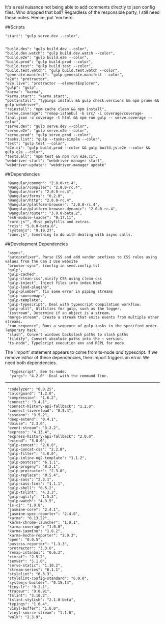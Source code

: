 It's a real nuisance not being able to add comments directly to json config files.
Who dropped that ball?  Regardless of the responsible party, I still need these notes.
Hence, put 'em here.

##Scripts

    "start": "gulp serve.dev --color",


    "build.dev": "gulp build.dev --color",
    "build.dev.watch": "gulp build.dev.watch --color",
    "build.e2e": "gulp build.e2e --color",
    "build.prod": "gulp build.prod --color",
    "build.test": "gulp build.test --color",
    "build.test.watch": "gulp build.test.watch --color",
    "generate.manifest": "gulp generate.manifest --color",
    "e2e": "protractor",
    "e2e.live": "protractor --elementExplorer",
    "gulp": "gulp",
    "karma": "karma",
    "karma.start": "karma start",
    "postinstall": "typings install && gulp check.versions && npm prune && gulp webdriver",
    "reinstall": "npm cache clean && npm install",
    "serve.coverage": "remap-istanbul -b src/ -i coverage/coverage-final.json -o coverage -t html && npm run gulp -- serve.coverage --color",
    "serve.dev": "gulp serve.dev --color",
    "serve.e2e": "gulp serve.e2e --color",
    "serve.prod": "gulp serve.prod --color",
    "tasks.list": "gulp --tasks-simple --color",
    "test": "gulp test --color",
    "e2e.ci": "gulp build.prod --color && gulp build.js.e2e --color && gulp e2e --color",
    "tests.all": "npm test && npm run e2e.ci",
    "webdriver-start": "webdriver-manager start",
    "webdriver-update": "webdriver-manager update"
 
##Dependencies



     "@angular/common": "2.0.0-rc.4",
     "@angular/compiler": "2.0.0-rc.4",
     "@angular/core": "2.0.0-rc.4",
     "@angular/forms": "0.2.0",
     "@angular/http": "2.0.0-rc.4",
     "@angular/platform-browser": "2.0.0-rc.4",
     "@angular/platform-browser-dynamic": "2.0.0-rc.4",
     "@angular/router": "3.0.0-beta.2",
     "es6-module-loader": "0.17.11",
     "core-js"", Misc polyfills and extras.
     "rxjs": "5.0.0-beta.6",
     "systemjs": "0.19.27",
     "zone.js", Something to do with dealing with async calls.

##Development Dependencies

     "async",
     "autoprefixer", Parse CSS and add vendor prefixes to CSS rules using values from the Can I Use website
     "browser-sync", (config in seed.config.ts)
     "gulp",
     "gulp-cached", 
     "gulp-clean-css",minify CSS using clean-css 
     "gulp-inject", Inject files into index.html
     "gulp-load-plugins",
     "gulp-plumber", fix some error in piping streams
     "gulp-sourcemaps",
     "gulp-template",
     "gulp-typescript", Deal with typescript compilation workflow.
     "gulp-util", Utilities for gulp, such as the logger.
     "isstream", Determine if an object is a stream.
     "merge-stream", Create a stream that emits events from multiple other streams.
     "run-sequence", Runs a sequence of gulp tasks in the specified order. Temporary hack.
     "slash", Convert windows backslash paths to slash paths
     "tildify", Convert absolute paths into the ~ version.
     "ts-node", TypeScript execution env and REPL for node.

The 'import' statement appears to come from ts-node _and_ typescript.
If we remove _either_ of these dependencies, then import triggers an error.  We need
both dependencies.
 
      "typescript", See ts-node.
      "yargs": "4.2.0"  Deal with the command line.

--------

     "codelyzer": "0.0.25",
     "colorguard": "1.2.0",
     "compression": "1.6.2",
     "connect": "3.4.1",
     "connect-history-api-fallback": "1.2.0",
     "connect-livereload": "0.5.4",
     "cssnano": "3.5.2",
     "deep-extend": "0.4.1",
     "doiuse": "2.3.0",
     "event-stream": "3.3.2",
     "express": "4.13.4",
     "express-history-api-fallback": "2.0.0",
     "extend": "3.0.0",
     "gulp-concat": "2.6.0",
     "gulp-concat-css": "2.2.0",
     "gulp-filter": "4.0.0",
     "gulp-inline-ng2-template": "1.1.2",
     "gulp-postcss": "6.1.1",
     "gulp-progeny": "0.2.1",
     "gulp-protractor": "2.3.0",
     "gulp-replace": "0.5.4",
     "gulp-sass": "2.3.1",
     "gulp-sass-lint": "1.1.1",
     "gulp-shell": "0.5.2",
     "gulp-tslint": "4.3.3",
     "gulp-uglify": "1.5.3",
     "gulp-watch": "4.3.5",
     "is-ci": "1.0.8",
     "jasmine-core": "2.4.1",
     "jasmine-spec-reporter": "2.4.0",
     "karma": "0.13.22",
     "karma-chrome-launcher": "1.0.1",
     "karma-coverage": "1.0.0",
     "karma-jasmine": "1.0.2",
     "karma-mocha-reporter": "2.0.3",
     "open": "0.0.5",
     "postcss-reporter": "1.3.3",
     "protractor": "3.3.0",
     "remap-istanbul": "0.6.3",
     "rimraf": "2.5.2",
     "semver": "5.1.0",
     "serve-static": "1.10.2",
     "stream-series": "0.1.1",
     "stylelint": "6.3.3",
     "stylelint-config-standard": "6.0.0",
     "systemjs-builder": "0.15.14",
     "tiny-lr": "0.2.1",
     "traceur": "0.0.91",
     "tslint": "3.10.2",
     "tslint-stylish": "2.1.0-beta",
     "typings": "1.0.4",
     "vinyl-buffer": "1.0.0",
     "vinyl-source-stream": "1.1.0",
     "walk": "2.3.9",
     
  